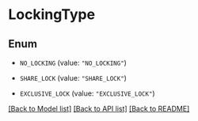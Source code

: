 # LockingType

## Enum


* `NO_LOCKING` (value: `"NO_LOCKING"`)

* `SHARE_LOCK` (value: `"SHARE_LOCK"`)

* `EXCLUSIVE_LOCK` (value: `"EXCLUSIVE_LOCK"`)


[[Back to Model list]](../README.md#documentation-for-models) [[Back to API list]](../README.md#documentation-for-api-endpoints) [[Back to README]](../README.md)


